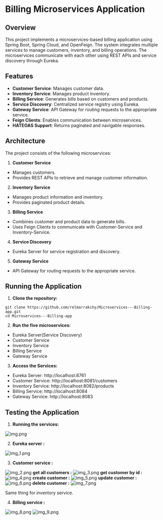 # Billing Microservices Application

## Overview
This project implements a microservices-based billing application using Spring Boot, Spring Cloud, and OpenFeign. The system integrates multiple services to manage customers, inventory, and billing operations. The microservices communicate with each other using REST APIs and service discovery through Eureka.

## Features
- **Customer Service**: Manages customer data.
- **Inventory Service**: Manages product inventory.
- **Billing Service**: Generates bills based on customers and products.
- **Service Discovery**: Centralized service registry using Eureka.
- **Gateway Service**: API Gateway for routing requests to the appropriate service.
- **Feign Clients**: Enables communication between microservices.
- **HATEOAS Support**: Returns paginated and navigable responses.

## Architecture
The project consists of the following microservices:
1. **Customer Service**
- Manages customers.
- Provides REST APIs to retrieve and manage customer information.
2. **Inventory Service**
- Manages product information and inventory.
- Provides paginated product details.
3. **Billing Service**
- Combines customer and product data to generate bills.
- Uses Feign Clients to communicate with Customer-Service and Inventory-Service.
4. **Service Discovery**
- Eureka Server for service registration and discovery.
5. **Gateway Service**
- API Gateway for routing requests to the appropriate service.

## Running the Application
1. **Clone the repository:**
```
git clone https://github.com/relmarrakchy/Microservices---Billing-app.git
cd Microservices---Billing-app
```
2. **Run the five microservices:**
- Eureka Server(Service Discovery)
- Customer Service
- Inventory Service
- Billing Service
- Gateway Service

3. **Access the Services:**
- Eureka Server: http://localhost:8761
- Customer Service: http://localhost:8081/customers
- Inventory Service: http://localhost:8082/products
- Billing Service: http://localhost:8084
- Gateway Service: http://localhost:8083

## Testing the Application
1. **Running the services:**

![img.png](assets/img.png)

2. **Eureka server :**

![img_1.png](assets/img_1.png)

3. **Customer service :**

![img_2.png](assets/img_2.png)
**get all customers :**
![img_3.png](assets/img_3.png)
**get customer by id :**
![img_4.png](assets/img_4.png)
**create customer :**
![img_5.png](assets/img_5.png)
**update customer :**
![img_6.png](assets/img_6.png)
**delete customer :**
![img_7.png](assets/img_7.png)

Same thing for inventory service.

4. **Billing service :**

![img_8.png](assets/img_8.png)
![img_9.png](assets/img_9.png)